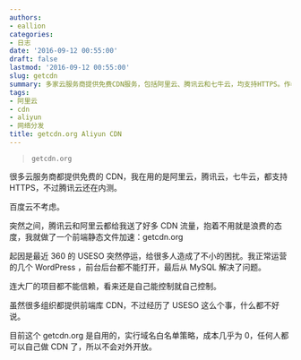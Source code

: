 ```yaml
---
authors:
- eallion
categories:
- 日志
date: '2016-09-12 00:55:00'
draft: false
lastmod: '2016-09-12 00:55:00'
slug: getcdn
summary: 多家云服务商提供免费CDN服务，包括阿里云、腾讯云和七牛云，均支持HTTPS。作者因收到大量免费流量，搭建了自用前端加速服务getcdn.org。此前360的USESO停运导致多个WordPress站点瘫痪，促使作者意识到依赖第三方CDN的风险。目前getcdn.
tags:
- 阿里云
- cdn
- aliyun
- 网络分发
title: getcdn.org Aliyun CDN
---
```


> `getcdn.org`

很多云服务商都提供免费的 CDN，我在用的是阿里云，腾讯云，七牛云，都支持 HTTPS，不过腾讯云还在内测。

百度云不考虑。

突然之间，腾讯云和阿里云都给我送了好多 CDN 流量，抱着不用就是浪费的态度，我就做了一个前端静态文件加速：getcdn.org

起因是最近 360 的 USESO 突然停运，给很多人造成了不小的困扰。我正常运营的几个 WordPress ，前台后台都不能打开，最后从 MySQL 解决了问题。

连大厂的项目都不能信赖，看来还是自己能控制就自己控制。

虽然很多组织都提供前端库 CDN，不过经历了 USESO 这么个事，什么都不好说。

目前这个 getcdn.org 是自用的，实行域名白名单策略，成本几乎为 0，任何人都可以自己做 CDN 了，所以不会对外开放。